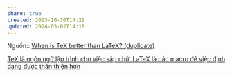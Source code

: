 ```yaml
---
share: true
created: 2023-10-30T14:29
updated: 2024-03-02T14:18
---
```



Nguồn:: [When is TeX better than LaTeX? (duplicate)](https://tex.stackexchange.com/a/518802/50146)

[TeX là ngôn ngữ lập trình cho việc sắp chữ. LaTeX là các macro để việc định dạng được thân thiện hơn](./TeX%20l%C3%A0%20ng%C3%B4n%20ng%E1%BB%AF%20l%E1%BA%ADp%20tr%C3%ACnh%20cho%20vi%E1%BB%87c%20s%E1%BA%AFp%20ch%E1%BB%AF.%20LaTeX%20l%C3%A0%20c%C3%A1c%20macro%20%C4%91%E1%BB%83%20vi%E1%BB%87c%20%C4%91%E1%BB%8Bnh%20d%E1%BA%A1ng%20%C4%91%C6%B0%E1%BB%A3c%20th%C3%A2n%20thi%E1%BB%87n%20h%C6%A1n.md)